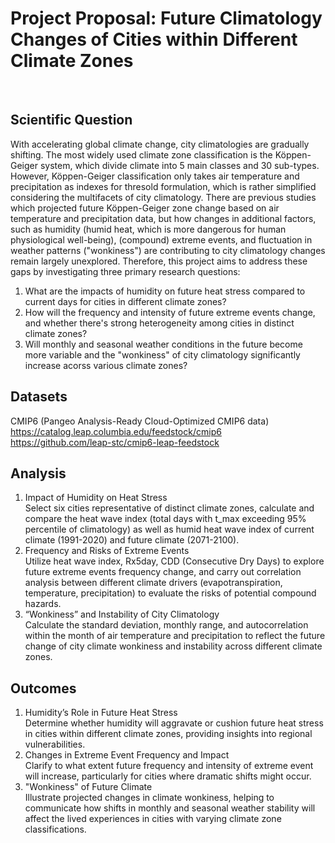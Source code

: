 # Project Proposal: Future Climatology Changes of Cities within Different Climate Zones
<br>

## Scientific Question

With accelerating global climate change, city climatologies are gradually shifting. The most widely used climate zone classification is the Köppen-Geiger system, which divide climate into 5 main classes and 30 sub-types. However, Köppen-Geiger classification only takes air temperature and precipitation as indexes for thresold formulation, which is rather simplified considering the multifacets of city climatology. There are previous studies which projected future Köppen-Geiger zone change based on air temperature and precipitation data, but how changes in additional factors, such as humidity (humid heat, which is more dangerous for human physiological well-being), (compound) extreme events, and fluctuation in weather patterns ("wonkiness") are contributing to city climatology changes remain largely unexplored. Therefore, this project aims to address these gaps by investigating three primary research questions:

1) What are the impacts of humidity on future heat stress compared to current days for cities in different climate zones?
2) How will the frequency and intensity of future extreme events change, and whether there's strong heterogeneity among cities in distinct climate zones?
3) Will monthly and seasonal weather conditions in the future become more variable and the "wonkiness" of city climatology significantly increase acorss various climate zones?

## Datasets
CMIP6 (Pangeo Analysis-Ready Cloud-Optimized CMIP6 data)  
https://catalog.leap.columbia.edu/feedstock/cmip6  
https://github.com/leap-stc/cmip6-leap-feedstock

## Analysis

1) Impact of Humidity on Heat Stress  
   Select six cities representative of distinct climate zones, calculate and compare the heat wave index (total days with t_max exceeding 95% percentile of climatology) as well as humid heat wave index of current climate (1991-2020) and future climate (2071-2100).
2) Frequency and Risks of Extreme Events  
   Utilize heat wave index, Rx5day, CDD (Consecutive Dry Days) to explore future extreme events frequency change, and carry out correlation analysis between different climate drivers (evapotranspiration, temperature, precipitation) to evaluate the risks of potential compound hazards.
3) “Wonkiness” and Instability of City Climatology  
   Calculate the standard deviation, monthly range, and autocorrelation within the month of air temperature and precipitation to reflect the future change of city climate wonkiness and instability across different climate zones.

## Outcomes

1) Humidity’s Role in Future Heat Stress  
   Determine whether humidity will aggravate or cushion future heat stress in cities within different climate zones, providing insights into regional vulnerabilities.
2) Changes in Extreme Event Frequency and Impact  
   Clarify to what extent future frequency and intensity of extreme event will increase, particularly for cities where dramatic shifts might occur.
3) "Wonkiness" of Future Climate  
   Illustrate projected changes in climate wonkiness, helping to communicate how shifts in monthly and seasonal weather stability will affect the lived experiences in cities with varying climate zone classifications.